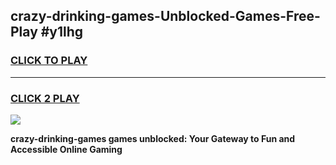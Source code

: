 
## crazy-drinking-games-Unblocked-Games-Free-Play #y1lhg
<h3>
<a href="https://us.freeplayer.one?title=crazy-drinking-games&ref=9M">CLICK TO PLAY</a></h3>
<hr>

<h3>
<a href="https://us.freeplayer.one?title=crazy-drinking-games&ref=9M">CLICK 2 PLAY</a>
  
</h3>

<a href="https://us.freeplayer.one?title=crazy-drinking-games&ref=9M"><img src="https://clearcache.store/games.png"></a>


**crazy-drinking-games games unblocked: Your Gateway to Fun and Accessible Online Gaming**
